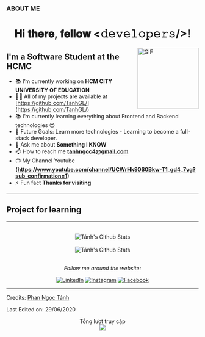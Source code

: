 













<h3 align="left">ABOUT ME </h3>
<p align="left">
</p>



<div align="center">
<h1> 𝐇i 𝐭𝐡𝐞𝐫𝐞, 𝐟𝐞𝐥𝐥𝐨𝐰 <𝚍𝚎𝚟𝚎𝚕𝚘𝚙𝚎𝚛𝚜/>! </h1>
</div>

<img align="right" alt="GIF" height="160px" src="https://media.giphy.com/media/ES4Vcv8zWfIt2/giphy.gif" />

## I'm a Software Student at the HCMC
- 📚 I’m currently working on **HCM CITY UNIVERSITY OF EDUCATION**
- 👨‍💻 All of my projects are available at [https://github.com/TanhGL/](https://github.com/TanhGL/)
- 📚 I’m currently learning everything about Frontend and Backend technologies 😍
- 🎯 Future Goals: Learn more technologies - Learning to become a full-stack developer.
- 💬 Ask me about **Something I KNOW**
- 📫 How to reach me **tanhngoc4@gmail.com** 
- 📺 My Channel Youtube **(https://www.youtube.com/channel/UCWrHk90S0Bkw-T1_gd4_7vg?sub_confirmation=1)**
- ⚡ Fun fact **Thanks for visiting**


---

## Project for learning


---

<div align="center">
</br>
<img align="center" src="https://github-readme-stats.vercel.app/api?username=TanhGL&include_all_commits=true&count_private=true&show_icons=true&line_height=20&title_color=D93A7C&icon_color=F7D747&text_color=A9FEF7&bg_color=0,000000,141321" alt="Tánh's Github Stats">
</br>
</br>

<img align="center" src="https://github-readme-stats.vercel.app/api/top-langs/?username=tanhgl&theme=tokyonight&langs_count=6&layout=compact&hide=tsql,html,pug,css" alt="Tánh's Github Stats">

</br>
</br>

<i>Follow me around the website:</i><br>

<a href="#" target="_blank"><img src="https://img.shields.io/badge/LinkedIn-%230077B5.svg?&style=flat-square&logo=linkedin&logoColor=white" alt="LinkedIn"></a>
<a href="https://www.instagram.com/pnt_kz00/" target="_blank"><img src="https://img.shields.io/badge/Instagram-%23E4405F.svg?&style=flat-square&logo=instagram&logoColor=white" alt="Instagram"></a>
<a href="https://facebook.com/phantanh1234/" target="_blank"><img src="https://img.shields.io/badge/Facebook-%231877F2.svg?&style=flat-square&logo=facebook&logoColor=white" alt="Facebook"></a>


</div>

---

Credits: [Phan Ngọc Tánh](https://github.com/TanhGL/)

Last Edited on: 29/06/2020

<p align="center"> 
 Tổng lượt truy cập<br>
  <img src="https://profile-counter.glitch.me/TanhGL/count.svg" />
</p>

      
